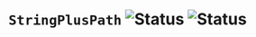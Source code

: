 # `StringPlusPath` ![Status](https://github.com/robenkleene/stringpluspath/actions/workflows/ci.yml/badge.svg) ![Status](https://github.com/robenkleene/stringpluspath/actions/workflows/release.yml/badge.svg)
